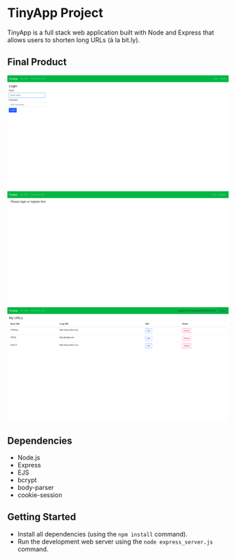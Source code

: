 # TinyApp Project

TinyApp is a full stack web application built with Node and Express that allows users to shorten long URLs (à la bit.ly).

## Final Product

!["screenshot of login page"](https://github.com/Edgarsar/tinyapp/blob/master/docs/login-page.png?raw=true)
!["screenshot of urls page"](https://github.com/Edgarsar/tinyapp/blob/master/docs/urls-page.png?raw=truee)
!["screenshot of my Urls page"](https://github.com/Edgarsar/tinyapp/blob/master/docs/urls-show.png?raw=truee)

## Dependencies

- Node.js
- Express
- EJS
- bcrypt
- body-parser
- cookie-session


## Getting Started

- Install all dependencies (using the `npm install` command).
- Run the development web server using the `node express_server.js` command.  
